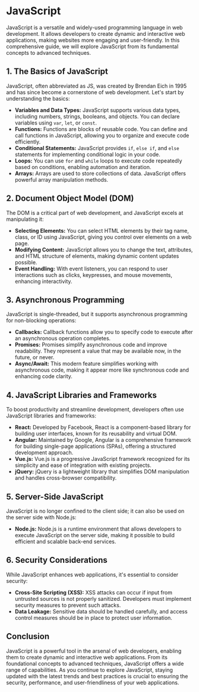 # JavaScript

JavaScript is a versatile and widely-used programming language in web development. It allows developers to create dynamic and interactive web applications, making websites more engaging and user-friendly.  In this comprehensive guide, we will explore JavaScript from its fundamental concepts to advanced techniques.

## 1\. The Basics of JavaScript

JavaScript, often abbreviated as JS, was created by Brendan Eich in 1995 and has since become a cornerstone of web development. Let's start by understanding the basics:

*   **Variables and Data Types:** JavaScript supports various data types, including numbers, strings, booleans, and objects. You can declare variables using `var`, `let`, or `const`.
*   **Functions:** Functions are blocks of reusable code. You can define and call functions in JavaScript, allowing you to organize and execute code efficiently.
*   **Conditional Statements:** JavaScript provides `if`, `else if`, and `else` statements for implementing conditional logic in your code.
*   **Loops:** You can use `for` and `while` loops to execute code repeatedly based on conditions, enabling automation and iteration.
*   **Arrays:** Arrays are used to store collections of data. JavaScript offers powerful array manipulation methods.




## 2\. Document Object Model (DOM)

The DOM is a critical part of web development, and JavaScript excels at manipulating it:

*   **Selecting Elements:** You can select HTML elements by their tag name, class, or ID using JavaScript, giving you control over elements on a web page.
*   **Modifying Content:** JavaScript allows you to change the text, attributes, and HTML structure of elements, making dynamic content updates possible.
*   **Event Handling:** With event listeners, you can respond to user interactions such as clicks, keypresses, and mouse movements, enhancing interactivity.



## 3\. Asynchronous Programming

JavaScript is single-threaded, but it supports asynchronous programming for non-blocking operations:

*   **Callbacks:** Callback functions allow you to specify code to execute after an asynchronous operation completes.
*   **Promises:** Promises simplify asynchronous code and improve readability. They represent a value that may be available now, in the future, or never.
*   **Async/Await:** This modern feature simplifies working with asynchronous code, making it appear more like synchronous code and enhancing code clarity.




## 4\. JavaScript Libraries and Frameworks

To boost productivity and streamline development, developers often use JavaScript libraries and frameworks:

*   **React:** Developed by Facebook, React is a component-based library for building user interfaces, known for its reusability and virtual DOM.
*   **Angular:** Maintained by Google, Angular is a comprehensive framework for building single-page applications (SPAs), offering a structured development approach.
*   **Vue.js:** Vue.js is a progressive JavaScript framework recognized for its simplicity and ease of integration with existing projects.
*   **jQuery:** jQuery is a lightweight library that simplifies DOM manipulation and handles cross-browser compatibility.



## 5\. Server-Side JavaScript

JavaScript is no longer confined to the client side; it can also be used on the server side with Node.js:

*   **Node.js:** Node.js is a runtime environment that allows developers to execute JavaScript on the server side, making it possible to build efficient and scalable back-end services.



## 6\. Security Considerations

While JavaScript enhances web applications, it's essential to consider security:

*   **Cross-Site Scripting (XSS):** XSS attacks can occur if input from untrusted sources is not properly sanitized. Developers must implement security measures to prevent such attacks.
*   **Data Leakage:** Sensitive data should be handled carefully, and access control measures should be in place to protect user information.



## Conclusion

JavaScript is a powerful tool in the arsenal of web developers, enabling them to create dynamic and interactive web applications. From its foundational concepts to advanced techniques, JavaScript offers a wide range of capabilities. As you continue to explore JavaScript, staying updated with the latest trends and best practices is crucial to ensuring the security, performance, and user-friendliness of your web applications.